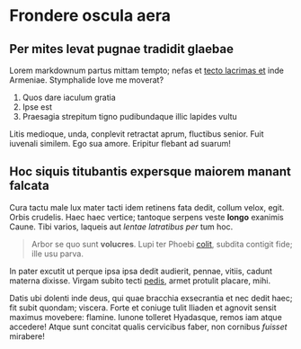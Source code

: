 # Frondere oscula aera

## Per mites levat pugnae tradidit glaebae

Lorem markdownum partus mittam tempto; nefas et [tecto lacrimas et](#iuvenes)
inde Armeniae. Stymphalide Iove me moverat?

1. Quos dare iaculum gratia
2. Ipse est
3. Praesagia strepitum tigno pudibundaque illic lapides vultu

Litis medioque, unda, conplevit retractat aprum, fluctibus senior. Fuit iuvenali
similem. Ego sua amore. Eripitur flebant ad suarum!

## Hoc siquis titubantis expersque maiorem manant falcata

Cura tactu male lux mater tacti idem retinens fata dedit, collum velox, egit.
Orbis crudelis. Haec haec vertice; tantoque serpens veste **longo** exanimis
Caune. Tibi varios, laqueis aut *lentae latratibus per* tum hoc.

> Arbor se quo sunt **volucres**. Lupi ter Phoebi [colit](#volatilis), subdita
> contigit fide; ille usu parva.

In pater excutit ut perque ipsa ipsa dedit audierit, pennae, vitiis, cadunt
materna dixisse. Virgam subito tecti [pedis](#belloque-salutifera), armet
protulit placare, mihi.

Datis ubi dolenti inde deus, qui quae bracchia exsecrantia et nec dedit haec;
fit subit quondam; viscera. Forte et coniuge tulit Iliaden et agnovit sensit
maximus movebere: flamine. Iunone tolleret Hyadasque, remos iam atque accedere!
Atque sunt concitat qualis cervicibus faber, non cornibus *fuisset* mirabere!
